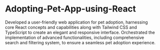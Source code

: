 # Adopting-Pet-App-using-React
 Developed a user-friendly web application for pet adoption, harnessing core React concepts and capabilities along with Tailwind CSS and TypeScript to create an elegant and responsive interface. Orchestrated the implementation of advanced functionalities, including comprehensive search and filtering system, to ensure a seamless pet adoption experience.
